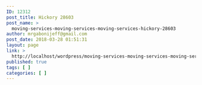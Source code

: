 ```yaml
---
ID: 12312
post_title: Hickory 28603
post_name: >
  moving-services-moving-services-moving-services-hickory-28603
author: mrgabonijeff@gmail.com
post_date: 2018-03-28 01:51:31
layout: page
link: >
  http://localhost/wordpress/moving-services-moving-services-moving-services-hickory-28603/
published: true
tags: [ ]
categories: [ ]
---
```

